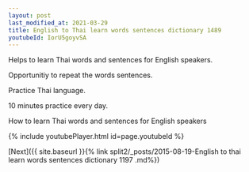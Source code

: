 ```yaml
---
layout: post
last_modified_at: 2021-03-29
title: English to Thai learn words sentences dictionary 1489 
youtubeId: IorU5goyvSA
---
```

 
 
Helps to learn Thai words and sentences for English speakers.

Opportunitiy to repeat the words sentences. 

Practice Thai language. 
 
10 minutes practice every day. 
 
How to learn Thai words and sentences for English speakers 
 
{% include youtubePlayer.html id=page.youtubeId %}
 
 
[Next]({{ site.baseurl }}{% link  split2/_posts/2015-08-19-English to thai learn words sentences dictionary 1197 .md%})
 
